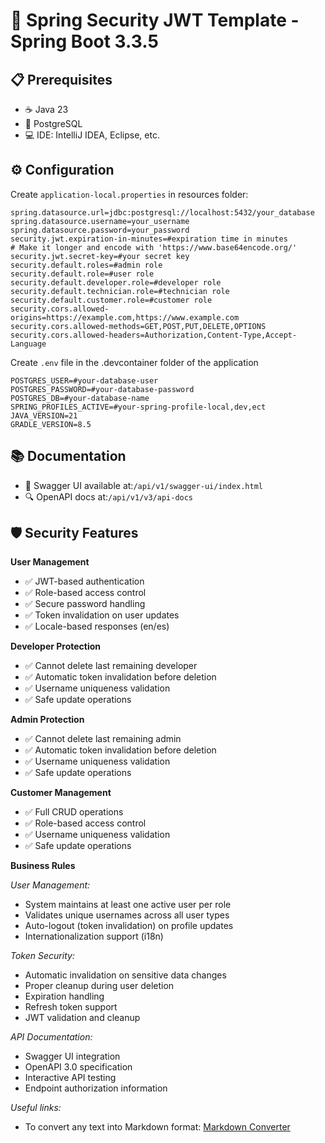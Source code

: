# 🔐 Spring Security JWT Template - Spring Boot 3.3.5

## 📋 Prerequisites

- ☕ Java 23
- 🐘 PostgreSQL
- 💻 IDE: IntelliJ IDEA, Eclipse, etc.

## ⚙️ Configuration

Create `application-local.properties` in resources folder:

```properties
spring.datasource.url=jdbc:postgresql://localhost:5432/your_database
spring.datasource.username=your_username
spring.datasource.password=your_password
security.jwt.expiration-in-minutes=#expiration time in minutes
# Make it longer and encode with 'https://www.base64encode.org/'
security.jwt.secret-key=#your secret key
security.default.roles=#admin role
security.default.role=#user role
security.default.developer.role=#developer role
security.default.technician.role=#technician role
security.default.customer.role=#customer role
security.cors.allowed-origins=https://example.com,https://www.example.com
security.cors.allowed-methods=GET,POST,PUT,DELETE,OPTIONS
security.cors.allowed-headers=Authorization,Content-Type,Accept-Language
```

Create `.env` file in the .devcontainer folder of the application

```.env
POSTGRES_USER=#your-database-user
POSTGRES_PASSWORD=#your-database-password
POSTGRES_DB=#your-database-name
SPRING_PROFILES_ACTIVE=#your-spring-profile-local,dev,ect
JAVA_VERSION=21
GRADLE_VERSION=8.5
```

📚 Documentation
----------------

- 📖 Swagger UI available at:`/api/v1/swagger-ui/index.html`
- 🔍 OpenAPI docs at:`/api/v1/v3/api-docs`

🛡️ Security Features
---------------------

**User Management**

- ✅ JWT-based authentication
- ✅ Role-based access control
- ✅ Secure password handling
- ✅ Token invalidation on user updates
- ✅ Locale-based responses (en/es)

**Developer Protection**

- ✅ Cannot delete last remaining developer
- ✅ Automatic token invalidation before deletion
- ✅ Username uniqueness validation
- ✅ Safe update operations

**Admin Protection**

- ✅ Cannot delete last remaining admin
- ✅ Automatic token invalidation before deletion
- ✅ Username uniqueness validation
- ✅ Safe update operations

**Customer Management**

- ✅ Full CRUD operations
- ✅ Role-based access control
- ✅ Username uniqueness validation
- ✅ Safe update operations

**Business Rules**

*User Management:*

- System maintains at least one active user per role
- Validates unique usernames across all user types
- Auto-logout (token invalidation) on profile updates
- Internationalization support (i18n)

*Token Security:*

- Automatic invalidation on sensitive data changes
- Proper cleanup during user deletion
- Expiration handling
- Refresh token support
- JWT validation and cleanup

*API Documentation:*

- Swagger UI integration
- OpenAPI 3.0 specification
- Interactive API testing
- Endpoint authorization information

*Useful links:*

- To convert any text into Markdown format: [Markdown Converter](https://euangoddard.github.io/clipboard2markdown/)